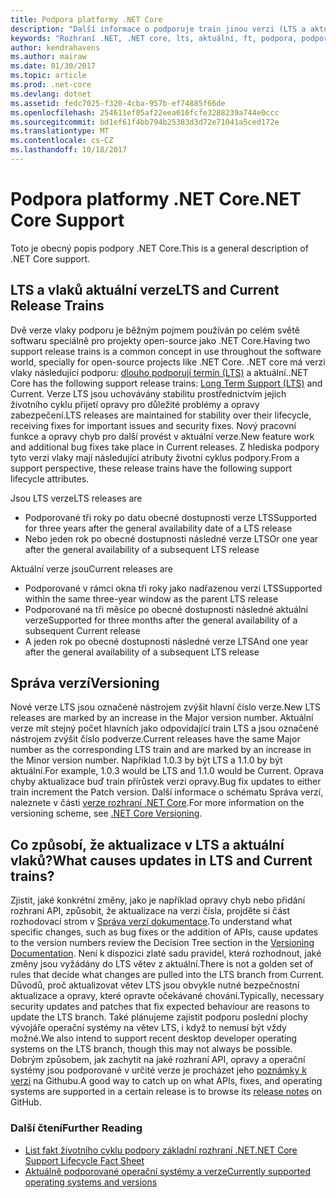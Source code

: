 ```yaml
---
title: Podpora platformy .NET Core
description: "Další informace o podporuje train jinou verzi (LTS a aktuální) pro .NET Core"
keywords: "Rozhraní .NET, .NET core, lts, aktuální, ft, podpora, podpora vlaky podpora vlaky cyklu stopy verze"
author: kendrahavens
ms.author: mairaw
ms.date: 01/30/2017
ms.topic: article
ms.prod: .net-core
ms.devlang: dotnet
ms.assetid: fedc7025-f320-4cba-957b-ef74885f66de
ms.openlocfilehash: 254611ef05af22eea616fcfe3288239a744e0ccc
ms.sourcegitcommit: bd1ef61f4bb794b25383d3d72e71041a5ced172e
ms.translationtype: MT
ms.contentlocale: cs-CZ
ms.lasthandoff: 10/18/2017
---
```

# <a name="net-core-support"></a><span data-ttu-id="26bd0-104">Podpora platformy .NET Core</span><span class="sxs-lookup"><span data-stu-id="26bd0-104">.NET Core Support</span></span>

<span data-ttu-id="26bd0-105">Toto je obecný popis podpory .NET Core.</span><span class="sxs-lookup"><span data-stu-id="26bd0-105">This is a general description of .NET Core support.</span></span>

## <a name="lts-and-current-release-trains"></a><span data-ttu-id="26bd0-106">LTS a vlaků aktuální verze</span><span class="sxs-lookup"><span data-stu-id="26bd0-106">LTS and Current Release Trains</span></span>

<span data-ttu-id="26bd0-107">Dvě verze vlaky podporu je běžným pojmem používán po celém světě softwaru speciálně pro projekty open-source jako .NET Core.</span><span class="sxs-lookup"><span data-stu-id="26bd0-107">Having two support release trains is a common concept in use throughout the software world, specially for open-source projects like .NET Core.</span></span> <span data-ttu-id="26bd0-108">.NET core má verzi vlaky následující podporu: [dlouho podporují termín (LTS)](https://en.wikipedia.org/wiki/Long-term_support) a aktuální.</span><span class="sxs-lookup"><span data-stu-id="26bd0-108">.NET Core has the following support release trains: [Long Term Support (LTS)](https://en.wikipedia.org/wiki/Long-term_support) and Current.</span></span> <span data-ttu-id="26bd0-109">Verze LTS jsou uchovávány stabilitu prostřednictvím jejich životního cyklu přijetí opravy pro důležité problémy a opravy zabezpečení.</span><span class="sxs-lookup"><span data-stu-id="26bd0-109">LTS releases are maintained for stability over their lifecycle, receiving fixes for important issues and security fixes.</span></span> <span data-ttu-id="26bd0-110">Nový pracovní funkce a opravy chyb pro další provést v aktuální verze.</span><span class="sxs-lookup"><span data-stu-id="26bd0-110">New feature work and additional bug fixes take place in Current releases.</span></span> <span data-ttu-id="26bd0-111">Z hlediska podpory tyto verzi vlaky mají následující atributy životní cyklus podpory.</span><span class="sxs-lookup"><span data-stu-id="26bd0-111">From a support perspective, these release trains have the following support lifecycle attributes.</span></span>

<span data-ttu-id="26bd0-112">Jsou LTS verze</span><span class="sxs-lookup"><span data-stu-id="26bd0-112">LTS releases are</span></span>
* <span data-ttu-id="26bd0-113">Podporované tři roky po datu obecné dostupnosti verze LTS</span><span class="sxs-lookup"><span data-stu-id="26bd0-113">Supported for three years after the general availability date of a LTS release</span></span>
* <span data-ttu-id="26bd0-114">Nebo jeden rok po obecné dostupnosti následné verze LTS</span><span class="sxs-lookup"><span data-stu-id="26bd0-114">Or one year after the general availability of a subsequent LTS release</span></span>

<span data-ttu-id="26bd0-115">Aktuální verze jsou</span><span class="sxs-lookup"><span data-stu-id="26bd0-115">Current releases are</span></span>
* <span data-ttu-id="26bd0-116">Podporované v rámci okna tři roky jako nadřazenou verzi LTS</span><span class="sxs-lookup"><span data-stu-id="26bd0-116">Supported within the same three-year window as the parent LTS release</span></span>
* <span data-ttu-id="26bd0-117">Podporované na tři měsíce po obecné dostupnosti následné aktuální verze</span><span class="sxs-lookup"><span data-stu-id="26bd0-117">Supported for three months after the general availability of a subsequent Current release</span></span>
* <span data-ttu-id="26bd0-118">A jeden rok po obecné dostupnosti následné verze LTS</span><span class="sxs-lookup"><span data-stu-id="26bd0-118">And one year after the general availability of a subsequent LTS release</span></span>

## <a name="versioning"></a><span data-ttu-id="26bd0-119">Správa verzí</span><span class="sxs-lookup"><span data-stu-id="26bd0-119">Versioning</span></span>
<span data-ttu-id="26bd0-120">Nové verze LTS jsou označené nástrojem zvýšit hlavní číslo verze.</span><span class="sxs-lookup"><span data-stu-id="26bd0-120">New LTS releases are marked by an increase in the Major version number.</span></span> <span data-ttu-id="26bd0-121">Aktuální verze mít stejný počet hlavních jako odpovídající train LTS a jsou označené nástrojem zvýšit číslo podverze.</span><span class="sxs-lookup"><span data-stu-id="26bd0-121">Current releases have the same Major number as the corresponding LTS train and are marked by an increase in the Minor version number.</span></span> <span data-ttu-id="26bd0-122">Například 1.0.3 by být LTS a 1.1.0 by být aktuální.</span><span class="sxs-lookup"><span data-stu-id="26bd0-122">For example, 1.0.3 would be LTS and 1.1.0 would be Current.</span></span> <span data-ttu-id="26bd0-123">Oprava chyby aktualizace buď train přírůstek verzi opravy.</span><span class="sxs-lookup"><span data-stu-id="26bd0-123">Bug fix updates to either train increment the Patch version.</span></span> <span data-ttu-id="26bd0-124">Další informace o schématu Správa verzí, naleznete v části [verze rozhraní .NET Core](index.md).</span><span class="sxs-lookup"><span data-stu-id="26bd0-124">For more information on the versioning scheme, see [.NET Core Versioning](index.md).</span></span>

## <a name="what-causes-updates-in-lts-and-current-trains"></a><span data-ttu-id="26bd0-125">Co způsobí, že aktualizace v LTS a aktuální vlaků?</span><span class="sxs-lookup"><span data-stu-id="26bd0-125">What causes updates in LTS and Current trains?</span></span>
<span data-ttu-id="26bd0-126">Zjistit, jaké konkrétní změny, jako je například opravy chyb nebo přidání rozhraní API, způsobit, že aktualizace na verzi čísla, projděte si část rozhodovací strom v [Správa verzí dokumentace](index.md).</span><span class="sxs-lookup"><span data-stu-id="26bd0-126">To understand what specific changes, such as bug fixes or the addition of APIs, cause updates to the version numbers review the Decision Tree section in the [Versioning Documentation](index.md).</span></span> <span data-ttu-id="26bd0-127">Není k dispozici zlaté sadu pravidel, která rozhodnout, jaké změny jsou vyžádány do LTS větev z aktuální.</span><span class="sxs-lookup"><span data-stu-id="26bd0-127">There is not a golden set of rules that decide what changes are pulled into the LTS branch from Current.</span></span> <span data-ttu-id="26bd0-128">Důvodů, proč aktualizovat větev LTS jsou obvykle nutné bezpečnostní aktualizace a opravy, které opravte očekávané chování.</span><span class="sxs-lookup"><span data-stu-id="26bd0-128">Typically, necessary security updates and patches that fix expected behaviour are reasons to update the LTS branch.</span></span> <span data-ttu-id="26bd0-129">Také plánujeme zajistit podporu poslední plochy vývojáře operační systémy na větev LTS, i když to nemusí být vždy možné.</span><span class="sxs-lookup"><span data-stu-id="26bd0-129">We also intend to support recent desktop developer operating systems on the LTS branch, though this may not always be possible.</span></span> <span data-ttu-id="26bd0-130">Dobrým způsobem, jak zachytit na jaké rozhraní API, opravy a operační systémy jsou podporované v určité verze je procházet jeho [poznámky k verzi](https://github.com/dotnet/core/tree/master/release-notes) na Githubu.</span><span class="sxs-lookup"><span data-stu-id="26bd0-130">A good way to catch up on what APIs, fixes, and operating systems are supported in a certain release is to browse its [release notes](https://github.com/dotnet/core/tree/master/release-notes) on GitHub.</span></span>

### <a name="further-reading"></a><span data-ttu-id="26bd0-131">Další čtení</span><span class="sxs-lookup"><span data-stu-id="26bd0-131">Further Reading</span></span>
* [<span data-ttu-id="26bd0-132">List fakt životního cyklu podpory základní rozhraní .NET</span><span class="sxs-lookup"><span data-stu-id="26bd0-132">.NET Core Support Lifecycle Fact Sheet</span></span>](https://www.microsoft.com/net/core/support)
* [<span data-ttu-id="26bd0-133">Aktuálně podporované operační systémy a verze</span><span class="sxs-lookup"><span data-stu-id="26bd0-133">Currently supported operating systems and versions</span></span>](https://github.com/dotnet/core/blob/master/roadmap.md)
